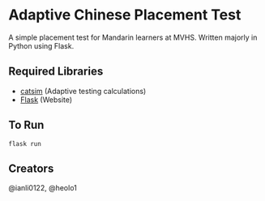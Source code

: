 # Adaptive Chinese Placement Test

A simple placement test for Mandarin learners at MVHS. Written majorly in Python using Flask.

## Required Libraries
- [catsim](https://pypi.org/project/catsim/) (Adaptive testing calculations)
- [Flask](https://pypi.org/project/Flask/) (Website)

## To Run
`flask run`

## Creators
@ianli0122, @heolo1